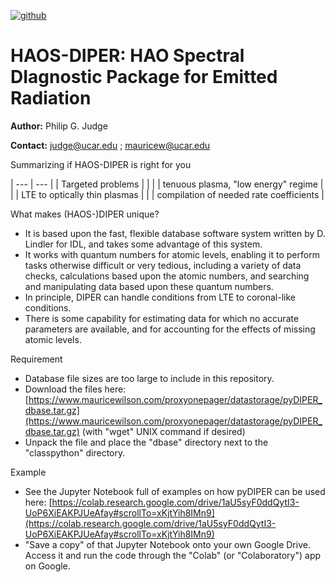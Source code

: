 [![github](https://img.shields.io/badge/NASA%20ADS-1994ESASP.373...67J-red)](https://articles.adsabs.harvard.edu/pdf/1994ESASP.373...67J)

# HAOS-DIPER: HAO Spectral DIagnostic Package for Emitted Radiation

**Author:** Philip G. Judge

**Contact:** judge@ucar.edu ; mauricew@ucar.edu



Summarizing if HAOS-DIPER is right for you

| --- | --- |
| Targeted problems |  |
|                  | tenuous plasma, "low energy" regime  |
|                  | LTE to optically thin plasmas  |
|                  | compilation of needed rate coefficients  |



What makes (HAOS-)DIPER unique?

- It is based upon the fast, flexible database software system written by D. Lindler for IDL, and takes some advantage of this system.
- It works with quantum numbers for atomic levels, enabling it to perform tasks otherwise difficult or very tedious, including a variety of data checks, calculations
based upon the atomic numbers, and searching and manipulating data based upon these quantum numbers.
- In principle, DIPER can handle conditions from LTE to coronal-like conditions.
- There is some capability for estimating data for which no accurate parameters are
available, and for accounting for the effects of missing atomic levels.


Requirement

- Database file sizes are too large to include in this repository.  
- Download the files here: [https://www.mauricewilson.com/proxyonepager/datastorage/pyDIPER_dbase.tar.gz](https://www.mauricewilson.com/proxyonepager/datastorage/pyDIPER_dbase.tar.gz)  (with "wget" UNIX command if desired)
- Unpack the file and place the "dbase" directory next to the "classpython" directory.


Example

- See the Jupyter Notebook full of examples on how pyDIPER can be used here: [https://colab.research.google.com/drive/1aU5syF0ddQytI3-UoP6XiEAKPJUeAfay#scrollTo=xKjtYih8IMn9](https://colab.research.google.com/drive/1aU5syF0ddQytI3-UoP6XiEAKPJUeAfay#scrollTo=xKjtYih8IMn9) 
- "Save a copy" of that Jupyter Notebook onto your own Google Drive.  Access it and run the code through the "Colab" (or "Colaboratory") app on Google.


